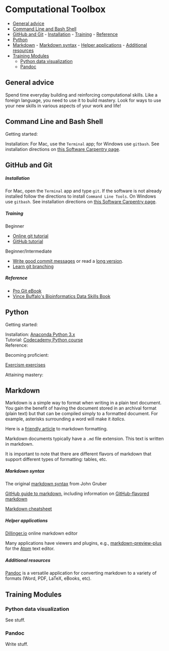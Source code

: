 # Computational Toolbox

<!-- TOC depthFrom:2 depthTo:6 withLinks:1 updateOnSave:1 orderedList:0 -->

- [General advice](#general-advice)
- [Command Line and Bash Shell](#command-line-and-bash-shell)
- [GitHub and Git](#github-and-git)
			- [Installation](#installation)
			- [Training](#training)
			- [Reference](#reference)
- [Python](#python)
- [Markdown](#markdown)
			- [Markdown syntax](#markdown-syntax)
			- [Helper applications](#helper-applications)
			- [Additional resources](#additional-resources)
- [Training Modules](#training-modules)
	- [Python data visualization](#python-data-visualization)
	- [Pandoc](#pandoc)

<!-- /TOC -->




## General advice

Spend time everyday building and reinforcing computational skills. Like a foreign language, you need to use it to build mastery. Look for ways to use your new skills in various aspects of your work and life!


## Command Line and Bash Shell

Getting started:

Installation: For Mac, use the `Terminal` app; for Windows use `gitbash`. See installation directions on [this Software Carpentry page](https://xuf12.github.io/2015-11-10-northwesternu/).

## GitHub and Git

##### Installation

For Mac, open the `Terminal` app and type `git`. If the software is not already installed follow the directions to install `Command Line Tools`. On Windows use `gitbash`. See installation directions on [this Software Carpentry page](https://xuf12.github.io/2015-11-10-northwesternu/).

##### Training

Beginner
- [Online git tutorial](https://try.github.io)  
- [GitHub tutorial](https://guides.github.com/activities/hello-world/)

Beginner/Intermediate
- [Write good commit messages](http://tbaggery.com/2008/04/19/a-note-about-git-commit-messages.html) or read a [long version](https://chris.beams.io/posts/git-commit/).
- [Learn git branching](http://learngitbranching.js.org)


##### Reference

- [Pro Git eBook](https://git-scm.com/book/en/)
- [Vince Buffalo's Bioinformatics Data Skills Book](http://vincebuffalo.org/book/)

## Python

Getting started:

Installation: [Anaconda Python 3.x](https://www.continuum.io/downloads)  
Tutorial: [Codecademy Python course](https://www.codecademy.com/learn/python)  
Reference:

Becoming proficient:

[Exercism exercises](http://exercism.io)

Attaining mastery:


## Markdown

Markdown is a simple way to format when writing in a plain text document. You gain the benefit of having the document stored in an archival format (plain text) but that can be compiled simply to a formatted document. For example, asterisks surrounding a word will make it *italics*.

Here is a [friendly article](https://blog.ghost.org/markdown/) to markdown formatting.

Markdown documents typically have a `.md` file extension. This text is written in markdown.

It is important to note that there are different flavors of markdown that support different types of formatting: tables, etc.

##### Markdown syntax

The original [markdown syntax](https://daringfireball.net/projects/markdown/syntax) from John Gruber

[GitHub guide to markdown](https://guides.github.com/features/mastering-markdown/), including information on [GitHub-flavored markdown](https://guides.github.com/features/mastering-markdown/#GitHub-flavored-markdown)

[Markdown cheatsheet](https://github.com/adam-p/markdown-here/wiki/Markdown-Cheatsheet)

##### Helper applications

[Dillinger.io](http://dillinger.io) online markdown editor

Many applications have viewers and plugins, e.g., [markdown-preview-plus](https://atom.io/packages/markdown-preview-plus) for the [Atom](https://atom.io) text editor.

##### Additional resources

[Pandoc](http://pandoc.org) is a versatile application for converting markdown to a variety of formats (Word, PDF, LaTeX, eBooks, etc).


## Training Modules

### Python data visualization

See stuff.

### Pandoc

Write stuff.
